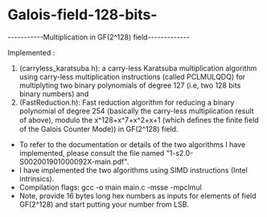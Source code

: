 # Galois-field-128-bits-
-----------Multiplication in GF(2^128) field-------------

Implemented :
  1. (carryless_karatsuba.h): a carry-less Karatsuba multiplication algorithm  using carry-less multiplication instructions (called PCLMULQDQ) for multiplyting two binary polynomials of degree 127 (i.e, two 128 bits binary numbers) and
  2. (FastReduction.h): Fast reduction algorithm for reducing a binary polynomial of degree 254 (basically the carry-less multiplication result of above), modulo the x^128+x^7+x^2+x+1 (which deﬁnes the ﬁnite ﬁeld of the Galois Counter Mode)) in GF(2^128) field.

* To refer to the documentation or details of the two algorithms I have implemented, please consult the file named "1-s2.0-S002001901000092X-main.pdf".
* I have implemented the two algorithms using SIMD instructions (Intel intrinsics).
* Compilation flags: gcc -o main main.c -msse -mpclmul
* Note, provide 16 bytes long hex numbers as inputs for elements of field GF(2^128) and start putting your number from LSB.

     
